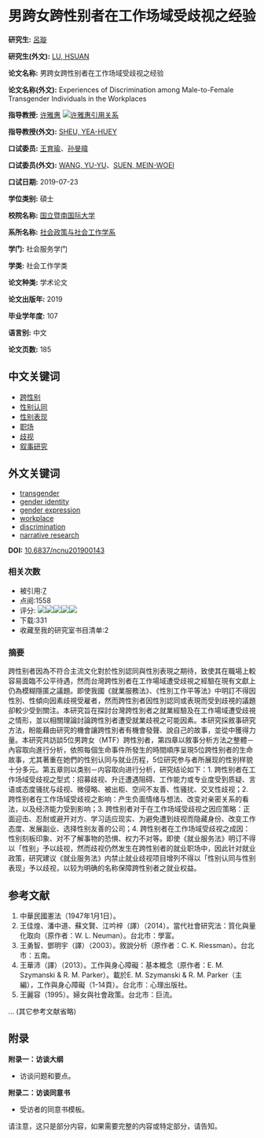 # 男跨女跨性别者在工作场域受歧视之经验

**研究生:** [呂璇](# "呂璇")

**研究生(外文):** [LU, HSUAN](# "LU, HSUAN")

**论文名称:** 男跨女跨性别者在工作场域受歧视之经验

**论文名称(外文):** Experiences of Discrimination among Male-to-Female Transgender Individuals in the Workplaces

**指导教授:** [许雅惠](# "许雅惠") [![许雅惠引用关系](/gs32/nclcdr//image/aurel.png)](https://tci.ncl.edu.tw/cgi-bin/gs32/gsweb.cgi?o=dnclauthor&gourl=/cgi-bin/gs32/gsweb.cgi/tcisearch_opt3_search%3Fs%3Dau%3D%22%E8%A8%B1%E9%9B%85%E6%83%A0%22. "许雅惠引用关系")

**指导教授(外文):** [SHEU, YEA-HUEY](# "SHEU, YEA-HUEY")

**口试委员:** [王育瑜](# "王育瑜")、[孙旻暐](# "孙旻暐")

**口试委员(外文):** [WANG, YU-YU](# "WANG, YU-YU")、[SUEN, MEIN-WOEI](# "SUEN, MEIN-WOEI")

**口试日期:** 2019-07-23

**学位类别:** 碩士

**校院名称:** [国立暨南国际大学](# "国立暨南国际大学")

**系所名称:** [社会政策与社会工作学系](# "社会政策与社会工作学系")

**学门:** 社会服务学门

**学类:** 社会工作学类

**论文种类:** 学术论文

**论文出版年:** 2019

**毕业学年度:** 107

**语言别:** 中文

**论文页数:** 185

## 中文关键词

- [跨性别](# "跨性别")
- [性别认同](# "性别认同")
- [性别表现](# "性别表现")
- [职场](# "职场")
- [歧视](# "歧视")
- [叙事研究](# "叙事研究")

## 外文关键词

- [transgender](# "transgender")
- [gender identity](# "gender identity")
- [gender expression](# "gender expression")
- [workplace](# "workplace")
- [discrimination](# "discrimination")
- [narrative research](# "narrative research")

**DOI:** [10.6837/ncnu201900143](http://dx.doi.org/10.6837/ncnu201900143 "url")

### 相关次数

- 被引用:[7](# "引用此笔资料列表")
- 点阅:1558
- 评分: ![](/gs32/images/hotgifs/star-small-empty.png)![](/gs32/images/hotgifs/star-small-empty.png)![](/gs32/images/hotgifs/star-small-empty.png)![](/gs32/images/hotgifs/star-small-empty.png)![](/gs32/images/hotgifs/star-small-empty.png)
- 下载:331
- 收藏至我的研究室书目清单:2

### 摘要

跨性别者因為不符合主流文化對於性別認同與性別表現之期待，致使其在職場上較容易面臨不公平待遇，然而台灣跨性別者在工作場域遭受歧視之經驗在現有文獻上仍為模糊隱匿之議題。即使我國《就業服務法》、《性別工作平等法》中明訂不得因性別、性傾向因素歧視受雇者，然而跨性別者因性別認同或表現而受到歧視的議題卻較少受到關注。本研究旨在探討台灣跨性別者之就業經驗及在工作場域遭受歧視之情形，並以相關理論討論跨性別者遭受就業歧視之可能因素。本研究採敘事研究方法，盼能藉由研究的機會讓跨性別者有機會發聲、說自己的故事，並從中獲得力量。本研究共訪談5位男跨女（MTF）跨性別者，第四章以敘事分析方法之整體－內容取向進行分析，依照每個生命事件所發生的時間順序呈現5位跨性别者的生命故事，尤其著重在她們的性别认同与就业历程，5位研究参与者所展现的性别样貌十分多元。第五章则以类别－内容取向进行分析，研究结论如下：1. 跨性别者在工作场域受歧视之型式：招募歧视、升迁遭遇阻碍、工作能力或专业度受到质疑、言语或态度骚扰与歧视、微侵略、被出柜、空间不友善、性骚扰、交叉性歧视；2. 跨性别者在工作场域受歧视之影响：产生负面情绪与想法、改变对亲密关系的看法，以及经济能力受到影响；3. 跨性别者对于在工作场域受歧视之因应策略：正面迎击、忍耐或避开对方、学习适应现实、为避免遭到歧视而隐藏身份、改变工作态度、发展副业、选择性别友善的公司；4. 跨性别者在工作场域受歧视之成因：性别刻板印象、对不了解事物的恐惧、权力不对等。即使《就业服务法》明订不得以「性别」予以歧视，然而歧视仍然发生在跨性别者的就业职场中，因此针对就业政策，研究建议《就业服务法》内禁止就业歧视项目增列不得以「性别认同与性别表现」予以歧视，以较为明确的名称保障跨性别者之就业权益。

## 参考文献

1. 中華民國憲法（1947年1月1日）。
2. 王佳煌、潘中道、蘇文賢、江吟梓（譯）（2014）。當代社會研究法：質化與量化取向（原作者：W. L. Neuman）。台北市：學富。
3. 王勇智、鄧明宇（譯）（2003）。敘說分析（原作者：C. K. Riessman）。台北市：五南。
4. 王華沛（譯）（2013）。工作與身心障礙：基本概念（原作者：E. M. Szymanski & R. M. Parker）。載於E. M. Szymanski & R. M. Parker（主編），工作與身心障礙（1-14頁）。台北市：心理出版社。
5. 王麗容（1995）。婦女與社會政策。台北市：巨流。

... (其它参考文献省略)

## 附录

**附录一：访谈大纲**
- 访谈问题和要点。

**附录二：访谈同意书**
- 受访者的同意书模板。

请注意，这只是部分内容，如果需要完整的内容或特定部分，请告知。